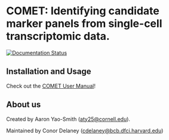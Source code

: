 # COMET: Identifying candidate marker panels from single-cell transcriptomic data.

[![Documentation Status](https://readthedocs.org/projects/hgmd/badge/?version=latest)](https://hgmd.readthedocs.io/en/latest/?badge=latest)

## Installation and Usage
  Check out the [COMET User Manual](https://hgmd.readthedocs.io/en/latest/)!

## About us

  Created by Aaron Yao-Smith (aty25@cornell.edu).

  Maintained by Conor Delaney (cdelaney@bcb.dfci.harvard.edu)
